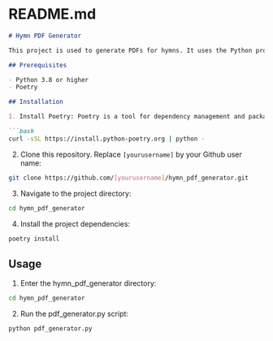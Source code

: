 # README.md

```markdown
# Hymn PDF Generator

This project is used to generate PDFs for hymns. It uses the Python programming language and the `poetry` package manager for dependency management.

## Prerequisites

- Python 3.8 or higher
- Poetry

## Installation

1. Install Poetry: Poetry is a tool for dependency management and packaging in Python. It allows you to declare the libraries your project depends on and it will manage (install/update) them for you.

```bash
curl -sSL https://install.python-poetry.org | python -
```

2. Clone this repository. Replace `[yourusername]` by your Github user name:

```bash
git clone https://github.com/[yourusername]/hymn_pdf_generator.git
```

3. Navigate to the project directory:

```bash
cd hymn_pdf_generator
```

4. Install the project dependencies:

```bash
poetry install
```

## Usage

1. Enter the hymn_pdf_generator directory:

```bash
cd hymn_pdf_generator
```

2. Run the pdf_generator.py script:

```bash
python pdf_generator.py
```
